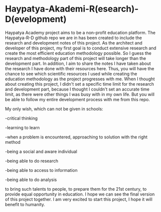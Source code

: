# Haypatya-Akademi-R(esearch)-D(evelopment)

Haypatya Academy project aims to be a non-profit education platform. The Haypatya-R-D github repo we are in has been created to include the research and development notes of this project. As the architect and developer of this project, my first goal is to conduct extensive research and create the most efficient education methodology possible. So I guess the research and methodology part of this project will take longer than the development part. In addition, I aim to share the notes I have taken about the research I have done with their resources here. Thus, you will have the chance to see which scientific resources I used while creating the education methodology as the project progresses with me. When I thought about creating this project, I didn't set a specific time limit for the research and development part, because I thought I couldn't set an accurate time limit, as there were other things I was busy with in my own life. But you will be able to follow my entire development process with me from this repo.


My only wish, which can not be given in schools:

-critical thinking

-learning to learn

-when a problem is encountered, approaching to solution with the right method

-being a social and aware individual

-being able to do research

-being able to access to information

-being able to do analysis

to bring such talents to people, to prepare them for the 21st century, to provide equal opportunity in education. I hope we can see the final version of this project together. I am very excited to start this project, I hope it will benefit to humanity.
